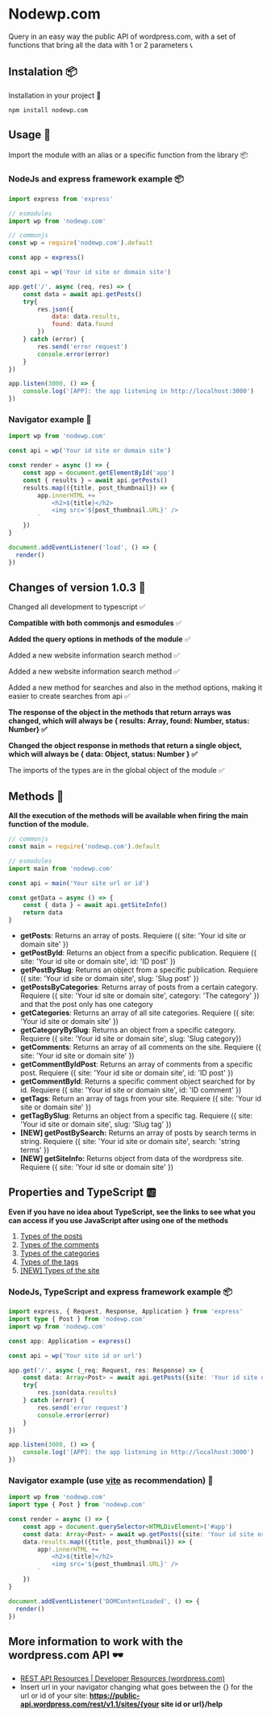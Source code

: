 # Nodewp.com

Query in an easy way the public API of wordpress.com, with a set of functions that bring all the data with 1 or 2 parameters 📞

## Instalation 📦

Installation in your project 📁

```
npm install nodewp.com
```

## Usage 🎯

Import the module with an alias or a specific function from the library 📦

### NodeJs and express framework example 📦

```javascript
import express from 'express'

// esmodules
import wp from 'nodewp.com'

// commonjs
const wp = require('nodewp.com').default

const app = express()

const api = wp('Your id site or domain site')

app.get('/', async (req, res) => {
    const data = await api.getPosts()
    try{
        res.json({
            data: data.results,
            found: data.found
        })
    } catch (error) {
        res.send('error request')
        console.error(error)
    }
})

app.listen(3000, () => {
    console.log('[APP]: the app listening in http://localhost:3000')
})
```

### Navigator example 🔎

```javascript
import wp from 'nodewp.com'

const api = wp('Your id site or domain site')

const render = async () => {
    const app = document.getElementById('app')
    const { results } = await api.getPosts()
    results.map(({title, post_thumbnail}) => {
        app.innerHTML += `
            <h2>${title}</h2>
            <img src='${post_thumbnail.URL}' />
        `
    })
}

document.addEventListener('load', () => {
  render()
})
```

## Changes of version 1.0.3 💱

Changed all development to typescript ✅

**Compatible with both commonjs and esmodules** ✅

**Added the query options in methods of the module** ✅

Added a new website information search method ✅

Added a new website information search method ✅

Added a new method for searches and also in the method options, making it easier to create searches from api ✅

**The response of the object in the methods that return arrays was changed, which will always be { results: Array, found: Number, status: Number} ✅**

**Changed the object response in methods that return a single object, which will always be { data: Object, status: Number } ✅**

The imports of the types are in the global object of the module ✅

## Methods 🧩

**All the execution of the methods will be available when firing the main function of the module.**

```javascript
// commonjs
const main = require('nodewp.com').default

// esmodules
import main from 'nodewp.com'

const api = main('Your site url or id')

const getData = async () => {
    const { data } = await api.getSiteInfo()
    return data
}
```

- **getPosts**: Returns an array of posts. Requiere ({ site: 'Your id site or domain site' })
- **getPostById**: Returns an object from a specific publication. Requiere ({ site: 'Your id site or domain site', id: 'ID post' })
- **getPostBySlug**: Returns an object from a specific publication. Requiere ({ site: 'Your id site or domain site', slug: 'Slug post' })
- **getPostsByCategories**: Returns array of posts from a certain category. Requiere ({ site: 'Your id site or domain site', category: 'The category' }) and that the post only has one category
- **getCategories**: Returns an array of all site categories. Requiere ({ site: 'Your id site or domain site' })
- **getCategoryBySlug**: Returns an object from a specific category. Requiere ({ site: 'Your id site or domain site', slug: 'Slug category})
- **getComments**: Returns an array of all comments on the site. Requiere ({ site: 'Your id site or domain site' })
- **getCommentByIdPost**: Returns an array of comments from a specific post. Requiere ({ site: 'Your id site or domain site', id: 'ID post' })
- **getCommentById**: Returns a specific comment object searched for by id. Requiere ({ site: 'Your id site or domain site', id: 'ID comment' })
- **getTags**: Return an array of tags from your site. Requiere ({ site: 'Your id site or domain site' })
- **getTagBySlug**: Returns an object from a specific tag. Requiere ({ site: 'Your id site or domain site', slug: 'Slug tag' })
- **\[NEW\] getPostBySearch:** Returns an array of posts by search terms in string. Requiere ({ site: 'Your id site or domain site', search: 'string terms' })
- **\[NEW\] getSiteInfo:** Returns object from data of the wordpress site. Requiere ({ site: 'Your id site or domain site' })

## Properties and TypeScript 🆎

**Even if you have no idea about TypeScript, see the links to see what you can access if you use JavaScript after using one of the methods**

1.  [Types of the posts](https://github.com/alexandermontillarivera/nodewp.com/blob/master/types/posts.ts)
2.  [Types of the comments](https://github.com/alexandermontillarivera/nodewp.com/blob/master/types/comments.ts)
3.  [Types of the categories](https://github.com/alexandermontillarivera/nodewp.com/blob/master/types/categories.ts)
4.  [Types of the tags](https://github.com/alexandermontillarivera/nodewp.com/blob/master/types/tags.ts)
5.  [\[NEW\] Types of the site](https://github.com/alexandermontillarivera/nodewp.com/blob/master/types/site.ts)

### NodeJs, TypeScript and express framework example 📦

```typescript
import express, { Request, Response, Application } from 'express'
import type { Post } from 'nodewp.com'
import wp from 'nodewp.com'

const app: Application = express()

const api = wp('Your site id or url')

app.get('/', async (_req: Request, res: Response) => {
    const data: Array<Post> = await api.getPosts({site: 'Your id site or domain site'})
    try{
        res.json(data.results)
    } catch (error) {
        res.send('error request')
        console.error(error)
    }
})

app.listen(3000, () => {
    console.log('[APP]: the app listening in http://localhost:3000')
})
```

### Navigator example (use [vite](https://vitejs.dev/) as recommendation) 🔎

```typescript
import wp from 'nodewp.com'
import type { Post } from 'nodewp.com'

const render = async () => {
    const app = document.querySelector<HTMLDivElement>('#app')
    const data: Array<Post> = await wp.getPosts({site: 'Your id site or domain site'})
    data.results.map(({title, post_thumbnail}) => {
        app!.innerHTML += `
            <h2>${title}</h2>
            <img src='${post_thumbnail.URL}' />
        `
    })
}

document.addEventListener('DOMContentLoaded', () => {
  render()
})
```

## More information to work with the wordpress.com API 🕶

- [REST API Resources | Developer Resources (wordpress.com)](https://developer.wordpress.com/docs/api/)
- Insert url in your navigator changing what goes between the {} for the url or id of your site: **https://public-api.wordpress.com/rest/v1.1/sites/{your site id or url}/help**
